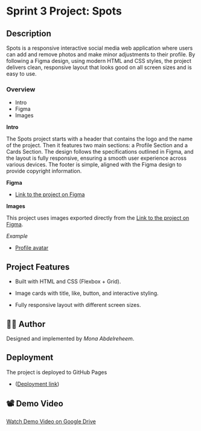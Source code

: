 # Sprint 3 Project: Spots

## Description

Spots is a responsive interactive social media web application where users can add and remove photos and make minor adjustments to their profile. By following a Figma design, using modern HTML and CSS styles, the project delivers clean, responsive layout that looks good on all screen sizes and is easy to use.

### Overview

- Intro
- Figma
- Images

**Intro**

The Spots project starts with a header that contains the logo and the name of the project. Then it features two main sections: a Profile Section and a Cards Section. The design follows the specifications outlined in Figma, and the layout is fully responsive, ensuring a smooth user experience across various devices. The footer is simple, aligned with the Figma design to provide copyright information.

**Figma**

- [Link to the project on Figma](https://www.figma.com/file/BBNm2bC3lj8QQMHlnqRsga/Sprint-3-Project-%E2%80%94-Spots?type=design&node-id=2%3A60&mode=design&t=afgNFybdorZO6cQo-1)

**Images**

This project uses images exported directly from the [Link to the project on Figma](https://www.figma.com/file/BBNm2bC3lj8QQMHlnqRsga/Sprint-3-Project-%E2%80%94-Spots?type=design&node-id=2%3A60&mode=design&t=afgNFybdorZO6cQo-1).

_Example_

- [Profile avatar](images/spots-avatar-and-card-images/Avatar.png)

## Project Features

- Built with HTML and CSS (Flexbox + Grid).

- Image cards with title, like, button, and interactive styling.

- Fully responsive layout with different screen sizes.

## 👩‍💻 Author

Designed and implemented by _Mona Abdelreheem_.

## Deployment

The project is deployed to GitHub Pages

- ([Deployment link](https://monaabdelreheem.github.io/se_project_spots/))

## 📽️ Demo Video

[Watch Demo Video on Google Drive](https://drive.google.com/file/d/1deuJwcA2tMGPBookqiP0DSiG4IKBjtq4/view?usp=sharing)
